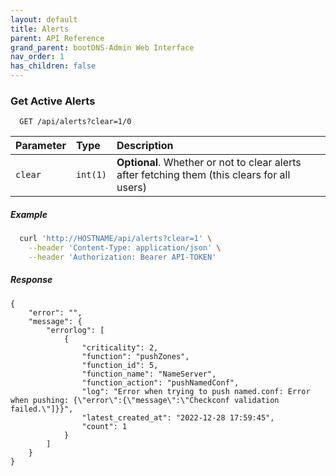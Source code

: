 ```yaml
---
layout: default
title: Alerts
parent: API Reference
grand_parent: bootDNS-Admin Web Interface
nav_order: 1
has_children: false
---
```


### Get Active Alerts

```http
  GET /api/alerts?clear=1/0
```

| Parameter | Type     | Description                |
| :-------- | :------- | :------------------------- |
| `clear` | `int(1)` | **Optional**. Whether or not to clear alerts after fetching them (this clears for all users) |

##### Example
```bash
  curl 'http://HOSTNAME/api/alerts?clear=1' \
    --header 'Content-Type: application/json' \
    --header 'Authorization: Bearer API-TOKEN'
```

##### Response
```
{
    "error": "",
    "message": {
        "errorlog": [
            {
                "criticality": 2,
                "function": "pushZones",
                "function_id": 5,
                "function_name": "NameServer",
                "function_action": "pushNamedConf",
                "log": "Error when trying to push named.conf: Error when pushing: {\"error\":{\"message\":\"Checkconf validation failed.\"]}}",
                "latest_created_at": "2022-12-28 17:59:45",
                "count": 1
            }
        ]
    }
}
```
